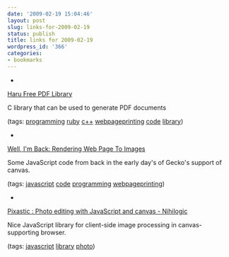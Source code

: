 ```yaml
---
date: '2009-02-19 15:04:46'
layout: post
slug: links-for-2009-02-19
status: publish
title: links for 2009-02-19
wordpress_id: '366'
categories:
- bookmarks
---
```


  * 
                

[Haru Free PDF Library](http://libharu.sourceforge.net/index.html)


                

C library that can be used to generate PDF documents


                

(tags: [programming](http://delicious.com/eob/programming) [ruby](http://delicious.com/eob/ruby) [c++](http://delicious.com/eob/c%2B%2B) [webpageprinting](http://delicious.com/eob/webpageprinting) [code](http://delicious.com/eob/code) [library](http://delicious.com/eob/library))


            
  * 
                

[Well, I'm Back: Rendering Web Page To Images](http://weblogs.mozillazine.org/roc/archives/2005/05/rendering_web_p.html)


                

Some JavaScript code from back in the early day's of Gecko's support of canvas.


                

(tags: [javascript](http://delicious.com/eob/javascript) [code](http://delicious.com/eob/code) [programming](http://delicious.com/eob/programming) [webpageprinting](http://delicious.com/eob/webpageprinting))


            
  * 
                

[Pixastic : Photo editing with JavaScript and canvas - Nihilogic](http://blog.nihilogic.dk/2008/06/pixastic-photo-editing-with-javascript.html)


                

Nice JavaScript library for client-side image processing in canvas-supporting browser.


                

(tags: [javascript](http://delicious.com/eob/javascript) [library](http://delicious.com/eob/library) [photo](http://delicious.com/eob/photo))


            
